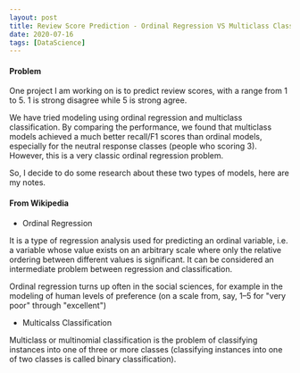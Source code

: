 ```yaml
---
layout: post
title: Review Score Prediction - Ordinal Regression VS Multiclass Classification
date: 2020-07-16
tags: [DataScience]
---
```


#### Problem ####

One project I am working on is to predict review scores, with a range from 1 to 5.
1 is strong disagree while 5 is strong agree.

We have tried modeling using ordinal regression and multiclass classification.
By comparing the performance, we found that multiclass models achieved a much better recall/F1 scores than ordinal models, especially for the neutral response classes (people who scoring 3). However, this is a very classic ordinal regression problem.

So, I decide to do some research about these two types of models, here are my notes.

#### From Wikipedia ####

* Ordinal Regression


It is a type of regression analysis used for predicting an ordinal variable, i.e. a variable whose value exists on an arbitrary scale where only the relative ordering between different values is significant. It can be considered an intermediate problem between regression and classification.

Ordinal regression turns up often in the social sciences, for example in the modeling of human levels of preference (on a scale from, say, 1–5 for "very poor" through "excellent")


* Multicalss Classification


Multiclass or multinomial classification is the problem of classifying instances into one of three or more classes (classifying instances into one of two classes is called binary classification).
